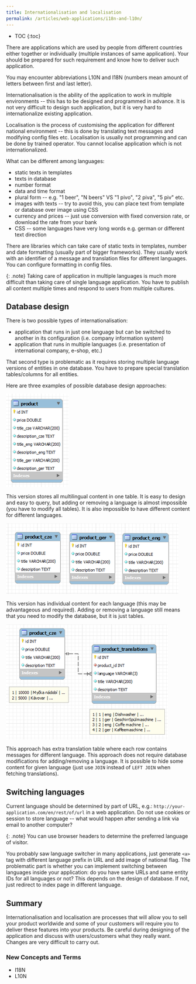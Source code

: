 ```yaml
---
title: Internationalisation and localisation
permalink: /articles/web-applications/i18n-and-l10n/
---
```


* TOC
{:toc}

There are applications which are used by people from different countries either together or individually (multiple
instances of same application). Your should be prepared for such requirement and know how to deliver such application.

You may encounter abbreviations L10N and I18N (numbers mean amount of letters between first and last letter).

Internationalisation is the ability of the application to work in multiple environments -- this has to be designed
and programmed in advance. It is not very difficult to design such application, but it is very hard to internationalize
existing application.

Localisation is the process of customising the application for different national environment -- this is done by
translating text messages and modifying config files etc. Localisation is usually not programming and can be done by
trained operator. You cannot localise application which is not internationalized.

What can be different among languages:

- static texts in templates
- texts in database
- number format
- data and time format
- plural form -- e.g. "1 beer", "N beers" VS "1 pivo", "2 piva", "5 piv" etc.
- images with texts -- try to avoid this, you can place text from template or database over image using CSS
- currency and prices -- just use conversion with fixed conversion rate, or download the rate from your bank
- CSS -- some languages have very long words e.g. german or different text direction

There are libraries which can take care of static texts in templates, number and date formatting (usually part of
bigger frameworks). They usually work with an identifier of a message and translation files for different languages.
You can configure formatting in config files.

{: .note}
Taking care of application in multiple languages is much more difficult than taking care of single language application.
You have to publish all content multiple times and respond to users from multiple cultures.

## Database design
There is two possible types of internationalisation:
- application that runs in just one language but can be switched to another in its configuration (i.e. company
  information system)
- application that runs in multiple languages (i.e. presentation of international company, e-shop, etc.)

That second type is problematic as it requires storing multiple language versions of entities in one database. You have
to prepare special translation tables/columns for all entities.

Here are three examples of possible database design approaches:

![Translation of products 1](/articles/web-applications/db-translations-1.png)

This version stores all multilingual content in one table. It is easy to design and easy to query, but adding or
removing a language is almost impossible (you have to modify all tables). It is also impossible to have different
content for different languages.

![Translation of products 2](/articles/web-applications/db-translations-2.png)

This version has individual content for each language (this may be advantageous and required). Adding or removing
a language still means that you need to modify the database, but it is just tables.

![Translation of products 3](/articles/web-applications/db-translations-3.png)

This approach has extra translation table where each row contains messages for different language. This approach
does not require database modifications for adding/removing a language. It is possible to hide some content
for given language (just use `JOIN` instead of `LEFT JOIN` when fetching translations).

## Switching languages
Current language should be determined by part of URL, e.g.: `http://your-application.com/en/rest/of/url` in a web
application. Do not use cookies or session to store language -- what would happen after sending a link via email
to another computer?

{: .note}
You can use browser headers to determine the preferred language of visitor.

You probably saw language switcher in many applications, just generate `<a>` tag with different language prefix
in URL and add image of national flag. The problematic part is whether you can implement switching between languages
inside your application: do you have same URLs and same entity IDs for all languages or not? This depends on the design
of database. If not, just redirect to index page in different language. 

## Summary
Internationalisation and localisation are processes that will allow you to sell your product worldwide and some of
your customers will require you to deliver these features into your products. Be careful during designing of the
application and discuss with users/customers what they really want. Changes are very difficult to carry out.

### New Concepts and Terms
- I18N
- L10N
